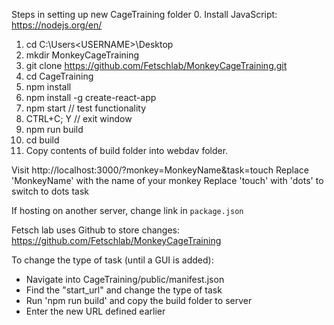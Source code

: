 Steps in setting up new CageTraining folder
0. Install JavaScript: https://nodejs.org/en/

1. cd C:\Users\<USERNAME>\Desktop
2. mkdir MonkeyCageTraining
3. git clone https://github.com/Fetschlab/MonkeyCageTraining.git
4. cd CageTraining
5. npm install
6. npm install -g create-react-app
7. npm start // test functionality
8. CTRL+C; Y // exit window
9. npm run build
10. cd build
11. Copy contents of build folder into webdav folder.

Visit http://localhost:3000/?monkey=MonkeyName&task=touch
Replace 'MonkeyName' with the name of your monkey
Replace 'touch' with 'dots' to switch to dots task

If hosting on another server, change link in `package.json`

Fetsch lab uses Github to store changes:
https://github.com/Fetschlab/MonkeyCageTraining

To change the type of task (until a GUI is added):
  - Navigate into CageTraining/public/manifest.json
  - Find the "start_url" and change the type of task
  - Run 'npm run build' and copy the build folder to server
  - Enter the new URL defined earlier
